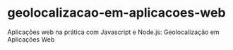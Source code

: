 # geolocalizacao-em-aplicacoes-web
 Aplicações web na prática com Javascript e Node.js: Geolocalização em Aplicações Web
